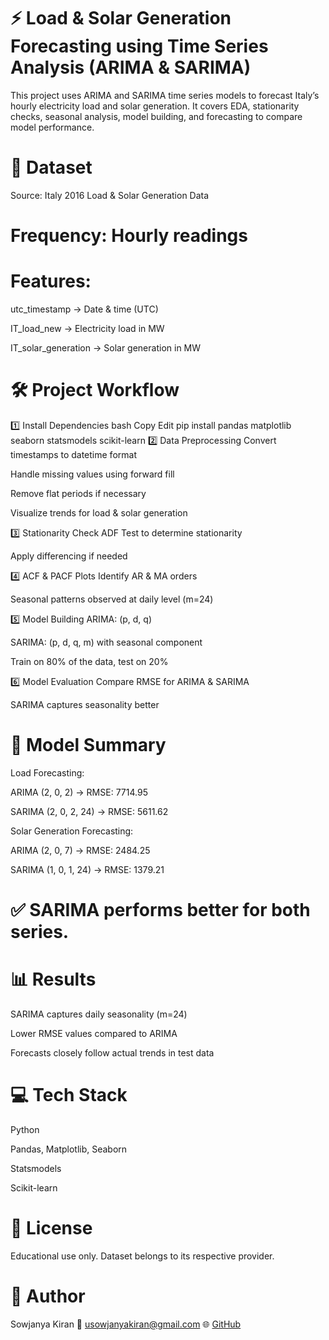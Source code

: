 # ⚡ Load & Solar Generation Forecasting using Time Series Analysis (ARIMA & SARIMA)
This project uses ARIMA and SARIMA time series models to forecast Italy’s hourly electricity load and solar generation.
It covers EDA, stationarity checks, seasonal analysis, model building, and forecasting to compare model performance.

#  📂 Dataset
Source: Italy 2016 Load & Solar Generation Data

# Frequency: Hourly readings

# Features:

utc_timestamp → Date & time (UTC)

IT_load_new → Electricity load in MW

IT_solar_generation → Solar generation in MW

# 🛠️ Project Workflow
1️⃣ Install Dependencies
bash
Copy
Edit
pip install pandas matplotlib seaborn statsmodels scikit-learn
2️⃣ Data Preprocessing
Convert timestamps to datetime format

Handle missing values using forward fill

Remove flat periods if necessary

Visualize trends for load & solar generation

3️⃣ Stationarity Check
ADF Test to determine stationarity

Apply differencing if needed

4️⃣ ACF & PACF Plots
Identify AR & MA orders

Seasonal patterns observed at daily level (m=24)

5️⃣ Model Building
ARIMA: (p, d, q)

SARIMA: (p, d, q, m) with seasonal component

Train on 80% of the data, test on 20%

6️⃣ Model Evaluation
Compare RMSE for ARIMA & SARIMA

SARIMA captures seasonality better

# 🧠 Model Summary
Load Forecasting:

ARIMA (2, 0, 2) → RMSE: 7714.95

SARIMA (2, 0, 2, 24) → RMSE: 5611.62

Solar Generation Forecasting:

ARIMA (2, 0, 7) → RMSE: 2484.25

SARIMA (1, 0, 1, 24) → RMSE: 1379.21

# ✅ SARIMA performs better for both series.

# 📊 Results
SARIMA captures daily seasonality (m=24)

Lower RMSE values compared to ARIMA

Forecasts closely follow actual trends in test data

# 💻 Tech Stack
Python

Pandas, Matplotlib, Seaborn

Statsmodels

Scikit-learn

# 📁 License
Educational use only. Dataset belongs to its respective provider.

# 👤 Author
Sowjanya Kiran
📧 usowjanyakiran@gmail.com
🌐 [GitHub](https://github.com/SowjanyaKiran/Solar_Time_Series_sowjanya/)


